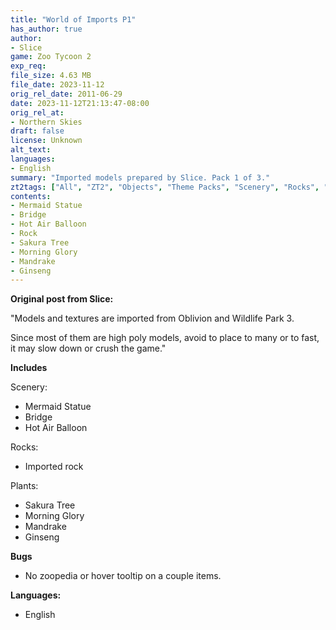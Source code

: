 ```yaml
---
title: "World of Imports P1"
has_author: true
author: 
- Slice
game: Zoo Tycoon 2
exp_req: 
file_size: 4.63 MB
file_date: 2023-11-12
orig_rel_date: 2011-06-29
date: 2023-11-12T21:13:47-08:00
orig_rel_at: 
- Northern Skies
draft: false
license: Unknown
alt_text: 
languages:
- English
summary: "Imported models prepared by Slice. Pack 1 of 3."
zt2tags: ["All", "ZT2", "Objects", "Theme Packs", "Scenery", "Rocks", "Foliage", "Statues"]
contents:
- Mermaid Statue
- Bridge
- Hot Air Balloon
- Rock
- Sakura Tree
- Morning Glory
- Mandrake
- Ginseng
---
```


**Original post from Slice:**

"Models and textures are imported from Oblivion and Wildlife Park 3.

Since most of them are high poly models, avoid to place to many or to fast, it may slow down or crush the game."

**Includes**

Scenery:
- Mermaid Statue
- Bridge
- Hot Air Balloon

Rocks:
- Imported rock
  
Plants:
- Sakura Tree
- Morning Glory
- Mandrake
- Ginseng

**Bugs**
- No zoopedia or hover tooltip on a couple items.

**Languages:**
- English